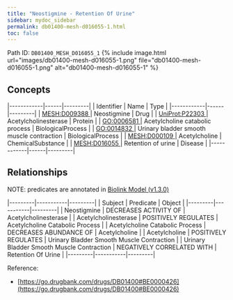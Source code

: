 ```yaml
---
title: "Neostigmine - Retention Of Urine"
sidebar: mydoc_sidebar
permalink: db01400-mesh-d016055-1.html
toc: false 
---
```



Path ID: `DB01400_MESH_D016055_1`
{% include image.html url="images/db01400-mesh-d016055-1.png" file="db01400-mesh-d016055-1.png" alt="db01400-mesh-d016055-1" %}

## Concepts

|------------|------|---------|
| Identifier | Name | Type    |
|------------|------|---------|
| <a href="https://identifiers.org/MESH:D009388">MESH:D009388 </a> | Neostigmine | Drug |
| <a href="https://identifiers.org/UniProt:P22303">UniProt:P22303 </a> | Acetylcholinesterase | Protein |
| <a href="https://identifiers.org/GO:0006581">GO:0006581 </a> | Acetylcholine catabolic process | BiologicalProcess |
| <a href="https://identifiers.org/GO:0014832">GO:0014832 </a> | Urinary bladder smooth muscle contraction | BiologicalProcess |
| <a href="https://identifiers.org/MESH:D000109">MESH:D000109 </a> | Acetylcholine | ChemicalSubstance |
| <a href="https://identifiers.org/MESH:D016055">MESH:D016055 </a> | Retention of urine | Disease |
|------------|------|---------|

## Relationships


NOTE: predicates are annotated in <a href="https://github.com/biolink/biolink-model/releases/tag/v1.3.0">Biolink Model (v1.3.0)</a>

|---------|-----------|---------|
| Subject | Predicate | Object  |
|---------|-----------|---------|
| Neostigmine | DECREASES ACTIVITY OF | Acetylcholinesterase |
| Acetylcholinesterase | POSITIVELY REGULATES | Acetylcholine Catabolic Process |
| Acetylcholine Catabolic Process | DECREASES ABUNDANCE OF | Acetylcholine |
| Acetylcholine | POSITIVELY REGULATES | Urinary Bladder Smooth Muscle Contraction |
| Urinary Bladder Smooth Muscle Contraction | NEGATIVELY CORRELATED WITH | Retention Of Urine |
|---------|-----------|---------|

Reference: 
  - [https://go.drugbank.com/drugs/DB01400#BE0000426](https://go.drugbank.com/drugs/DB01400#BE0000426)
